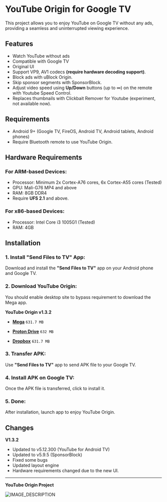 # YouTube Origin for Google TV

This project allows you to enjoy YouTube on Google TV without any ads, providing a seamless and uninterrupted viewing experience.

## Features
- Watch YouTube without ads
- Compatible with Google TV
- Original UI
- Support VP9, AV1 codecs **(require hardware decoding support)**.
- Block ads with uBlock Origin.
- Skip sponsor segments with SponsorBlock.
- Adjust video speed using **Up/Down** buttons (up to ∞) on the remote with Youtube Speed Control.
- Replaces thumbnails with Clickbait Remover for Youtube (experiment, not available now).

## Requirements
- Android 9+ (Google TV, FireOS, Android TV, Android tablets, Android phones)
- Require Bluetooth remote to use YouTube Origin.

## Hardware Requirements

### For ARM-based Devices:
- Processor: Minimum 2x Cortex-A76 cores, 6x Cortex-A55 cores (Tested)
- GPU: Mali-G76 MP4 and above
- RAM: 8GB DDR4
- Require **UFS 2.1** and above.

### For x86-based Devices:
- Processor: Intel Core i3 1005G1 (Tested)
- RAM: 4GB

## Installation

### 1. Install "Send Files to TV" App:
Download and install the **"Send Files to TV"** app on your Android phone and Google TV.

### 2. Download YouTube Origin:

You should enable desktop site to bypass requirement to download the Mega app.

**YouTube Origin v1.3.2**

- **[Mega](https://mega.nz/file/hthWVSKZ#ib4hY6c05vABotUaY2P3HgR2TxPILUaNqhWBrRdHLgE)** `631.7 MB`

- **[Proton Drive](https://drive.proton.me/urls/4Z57MAFNC0#jqSHN3qEW5Xg)** `632 MB`

- **[Dropbox](https://www.dropbox.com/scl/fi/cvtydmllp2fa1cyqlyn9e/youtube_origin_googletv_x86_arm_release2.apk?rlkey=jzdtjgho4edp9wkg0myqjwz2g&st=xvnyw66d&dl=0)** `631.7 MB`

### 3. Transfer APK:
Use **"Send Files to TV"** app to send APK file to your Google TV.

### 4. Install APK on Google TV:
Once the APK file is transferred, click to install it.

### 5. Done:
After installation, launch app to enjoy YouTube Origin.


## Changes

**V1.3.2**

- Updated to v5.12.300 (YouTube for Android TV)
- Updated to v5.9.5 (SponsorBlock)
- Fixed some bugs
- Updated layout engine
- Hardware requirements changed due to the new UI.

---

**YouTube Origin Project**

![IMAGE_DESCRIPTION](https://image.jimcdn.com/app/cms/image/transf/none/path/s293f5a94d3403280/image/i4074178470a6059a/version/1677224408/image.png)
